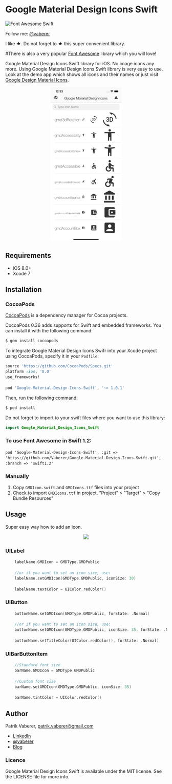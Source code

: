 # Google Material Design Icons Swift
![Font Awesome Swift](https://github.com/Vaberer/Font-Awesome-Swift/blob/master/resources/opensource_matters.png)

Follow me: [@vaberer](https://twitter.com/vaberer)

I like &#9733;. Do not forget to &#9733; this super convenient library.



#There is also a very popular [Font Awesome](https://github.com/Vaberer/Font-Awesome-Swift) library which you will love!



Google Material Design Icons Swift library for iOS. No image icons any more. Using Google Material Design Icons Swift library is very easy to use. Look at the demo app which shows all icons and their names or just visit [Google Design Material Icons](https://www.google.com/design/icons/).


<p align="center">
  <img height="480" src="https://github.com/Vaberer/Google-Material-Design-Icons-Swift/blob/master/resources/image1.png"/>
</p>

## Requirements

- iOS 8.0+ 
- Xcode 7

## Installation

### CocoaPods

[CocoaPods](http://cocoapods.org) is a dependency manager for Cocoa projects.

CocoaPods 0.36 adds supports for Swift and embedded frameworks. You can install it with the following command:

```bash
$ gem install cocoapods
```

To integrate Google Material Design Icons Swifr into your Xcode project using CocoaPods, specify it in your `Podfile`:

```ruby
source 'https://github.com/CocoaPods/Specs.git'
platform :ios, '8.0'
use_frameworks!

pod 'Google-Material-Design-Icons-Swift', '~> 1.0.1'
```

Then, run the following command:

```bash
$ pod install
```
Do not forget to import to your swift files where you want to use this library:
```swift
import Google_Material_Design_Icons_Swift
```

### To use Font Awesome in Swift 1.2:
```pod 'Google-Material-Design-Icons-Swift', :git => 'https://github.com/Vaberer/Google-Material-Design-Icons-Swift.git', :branch => 'swift1.2'```

### Manually

1. Copy `GMDIcon.swift` and `GMDIcons.ttf` files into your project
2. Check to import `GMDIcons.ttf` in project, "Project" > "Target" > "Copy Bundle Resources"



## Usage

Super easy way how to add an icon.
<p align="center">
  <img height="200" src="https://github.com/Vaberer/Google-Material-Design-Icons-Swift/blob/master/resources/helper.png"/>
</p>


### UILabel
```Swift
    labelName.GMDIcon = GMDType.GMDPublic
    
    //or if you want to set an icon size, use:
    labelName.setGMDIcon(GMDType.GMDPublic, iconSize: 30)
    
    labelName.textColor = UIColor.redColor()
```

### UIButton
```Swift
    buttonName.setGMDIcon(GMDType.GMDPublic, forState: .Normal)
    
    //or if you want to set an icon size, use:
    buttonName.setGMDIcon(GMDType.GMDPublic, iconSize: 35, forState: .Normal)
    
    buttonName.setTitleColor(UIColor.redColor(), forState: .Normal)
```

### UIBarButtonItem
```Swift
    //Standard font size
    barName.GMDIcon = GMDType.GMDPublic
  
    //Custom font size
    barName.setGMDIcon(GMDType.GMDPublic, iconSize: 35)
    
    barName.tintColor = UIColor.redColor()
```




## Author

Patrik Vaberer, patrik.vaberer@gmail.com

- [LinkedIn](https://sk.linkedin.com/in/vaberer)
- [@vaberer](https://twitter.com/vaberer)
- [Blog](http://vaberer.me)

### Licence

Google Material Design Icons Swift is available under the MIT license. See the LICENSE file for more info.


